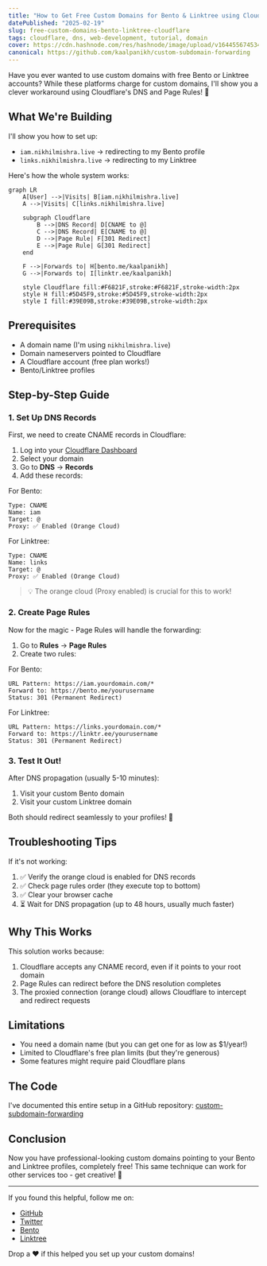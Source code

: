 ```yaml
---
title: "How to Get Free Custom Domains for Bento & Linktree using Cloudflare"
datePublished: "2025-02-19"
slug: free-custom-domains-bento-linktree-cloudflare
tags: cloudflare, dns, web-development, tutorial, domain
cover: https://cdn.hashnode.com/res/hashnode/image/upload/v1644556745342/cloudflare-dns.png
canonical: https://github.com/kaalpanikh/custom-subdomain-forwarding
---
```


Have you ever wanted to use custom domains with free Bento or Linktree accounts? While these platforms charge for custom domains, I'll show you a clever workaround using Cloudflare's DNS and Page Rules! 🚀

## What We're Building

I'll show you how to set up:
- `iam.nikhilmishra.live` → redirecting to my Bento profile
- `links.nikhilmishra.live` → redirecting to my Linktree

Here's how the whole system works:

```mermaid
graph LR
    A[User] -->|Visits| B[iam.nikhilmishra.live]
    A -->|Visits| C[links.nikhilmishra.live]
    
    subgraph Cloudflare
        B -->|DNS Record| D[CNAME to @]
        C -->|DNS Record| E[CNAME to @]
        D -->|Page Rule| F[301 Redirect]
        E -->|Page Rule| G[301 Redirect]
    end
    
    F -->|Forwards to| H[bento.me/kaalpanikh]
    G -->|Forwards to| I[linktr.ee/kaalpanikh]

    style Cloudflare fill:#F6821F,stroke:#F6821F,stroke-width:2px
    style H fill:#5D45F9,stroke:#5D45F9,stroke-width:2px
    style I fill:#39E09B,stroke:#39E09B,stroke-width:2px
```

## Prerequisites

- A domain name (I'm using `nikhilmishra.live`)
- Domain nameservers pointed to Cloudflare
- A Cloudflare account (free plan works!)
- Bento/Linktree profiles

## Step-by-Step Guide

### 1. Set Up DNS Records

First, we need to create CNAME records in Cloudflare:

1. Log into your [Cloudflare Dashboard](https://dash.cloudflare.com)
2. Select your domain
3. Go to **DNS** → **Records**
4. Add these records:

For Bento:
```plaintext
Type: CNAME
Name: iam
Target: @
Proxy: ✅ Enabled (Orange Cloud)
```

For Linktree:
```plaintext
Type: CNAME
Name: links
Target: @
Proxy: ✅ Enabled (Orange Cloud)
```

> 💡 The orange cloud (Proxy enabled) is crucial for this to work!

### 2. Create Page Rules

Now for the magic - Page Rules will handle the forwarding:

1. Go to **Rules** → **Page Rules**
2. Create two rules:

For Bento:
```plaintext
URL Pattern: https://iam.yourdomain.com/*
Forward to: https://bento.me/yourusername
Status: 301 (Permanent Redirect)
```

For Linktree:
```plaintext
URL Pattern: https://links.yourdomain.com/*
Forward to: https://linktr.ee/yourusername
Status: 301 (Permanent Redirect)
```

### 3. Test It Out!

After DNS propagation (usually 5-10 minutes):
1. Visit your custom Bento domain
2. Visit your custom Linktree domain

Both should redirect seamlessly to your profiles! 🎉

## Troubleshooting Tips

If it's not working:
1. ✅ Verify the orange cloud is enabled for DNS records
2. ✅ Check page rules order (they execute top to bottom)
3. ✅ Clear your browser cache
4. ⏳ Wait for DNS propagation (up to 48 hours, usually much faster)

## Why This Works

This solution works because:
1. Cloudflare accepts any CNAME record, even if it points to your root domain
2. Page Rules can redirect before the DNS resolution completes
3. The proxied connection (orange cloud) allows Cloudflare to intercept and redirect requests

## Limitations

- You need a domain name (but you can get one for as low as $1/year!)
- Limited to Cloudflare's free plan limits (but they're generous)
- Some features might require paid Cloudflare plans

## The Code

I've documented this entire setup in a GitHub repository:
[custom-subdomain-forwarding](https://github.com/kaalpanikh/custom-subdomain-forwarding)

## Conclusion

Now you have professional-looking custom domains pointing to your Bento and Linktree profiles, completely free! This same technique can work for other services too - get creative! 🚀

---

If you found this helpful, follow me on:
- [GitHub](https://github.com/kaalpanikh)
- [Twitter](https://twitter.com/kaalpanikh)
- [Bento](https://bento.me/kaalpanikh)
- [Linktree](https://linktr.ee/kaalpanikh)

Drop a ❤️ if this helped you set up your custom domains!
